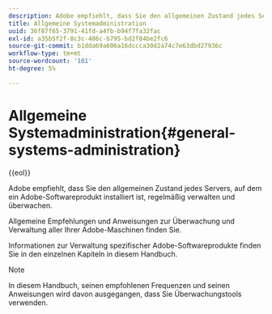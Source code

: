 ```yaml
---
description: Adobe empfiehlt, dass Sie den allgemeinen Zustand jedes Servers, auf dem ein Adobe-Softwareprodukt installiert ist, regelmäßig verwalten und überwachen.
title: Allgemeine Systemadministration
uuid: 36f87f65-3791-41fd-a4fb-b94f7fa32fac
exl-id: a35b5f2f-8c3c-486c-b795-bd2f84be2fc6
source-git-commit: b1dda69a606a16dccca30d2a74c7e63dbd27936c
workflow-type: tm+mt
source-wordcount: '101'
ht-degree: 5%

---
```


# Allgemeine Systemadministration{#general-systems-administration}

{{eol}}

Adobe empfiehlt, dass Sie den allgemeinen Zustand jedes Servers, auf dem ein Adobe-Softwareprodukt installiert ist, regelmäßig verwalten und überwachen.

Allgemeine Empfehlungen und Anweisungen zur Überwachung und Verwaltung aller Ihrer Adobe-Maschinen finden Sie.

Informationen zur Verwaltung spezifischer Adobe-Softwareprodukte finden Sie in den einzelnen Kapiteln in diesem Handbuch.

>[!NOTE]
>
>In diesem Handbuch, seinen empfohlenen Frequenzen und seinen Anweisungen wird davon ausgegangen, dass Sie Überwachungstools verwenden.
